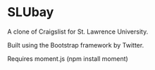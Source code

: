 SLUbay
======

A clone of Craigslist for St. Lawrence University.

Built using the Bootstrap framework by Twitter. 

Requires moment.js (npm install moment)

